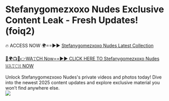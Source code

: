 # Stefanygomezxoxo Nudes Exclusive Content Leak - Fresh Updates! (foiq2)

🔥 ACCESS NOW 🌍==►► <a href="https://tinyurl.com/yc657z5k" rel="nofollow">Stefanygomezxoxo Nudes Latest Collection</a>
<br><br>
[🔴🌍📺📱👉WA𝚃CH Now==►► CLICK HERE TO Stefanygomezxoxo Nudes 𝚆𝙰𝚃𝙲𝙷 NOW](https://tinyurl.com/yc657z5k)
<br><br>
Unlock Stefanygomezxoxo Nudes's private videos and photos today! Dive into the newest 2025 content updates and explore exclusive material you won’t find anywhere else.
<br>
<a href="https://tinyurl.com/yc657z5k" rel="nofollow" data-target="animated-image.originalLink"><img src="https://camo.githubusercontent.com/8a4f000d20f83aca3bf7ec5f350d767afa0574a8a352519fd8cfa583a6f93a33/68747470733a2f2f692e696d6775722e636f6d2f644a486b345a712e676966" data-canonical-src="https://i.imgur.com/dJHk4Zq.gif" style="max-width: 100%; display: inline-block;" data-target="animated-image.originalImage"></a>
<br>
